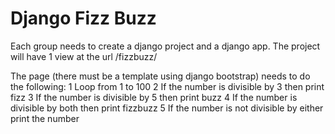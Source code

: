 # Django Fizz Buzz

Each group needs to create a django project and a django app.  The project will have 1 view at the url /fizzbuzz/

The page (there must be a template using django bootstrap) needs to do the following:
1 Loop from 1 to 100
2 If the number is divisible by 3 then print fizz
3 If the number is divisible by 5 then print buzz
4 If the number is divisible by both then print fizzbuzz
5 If the number is not divisible by either print the number
